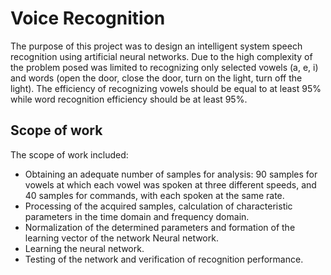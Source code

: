 # Voice Recognition

The purpose of this project was to design an intelligent system speech recognition using artificial neural networks. Due to the high complexity of the problem posed was limited to recognizing only selected vowels (a, e, i) and words (open the door, close the door, turn on the light, turn off the light). The efficiency of recognizing vowels should be equal to at least 95% while word recognition efficiency should be at least 95%.

## Scope of work

The scope of work included:
- Obtaining an adequate number of samples for analysis: 90 samples for vowels at which
each vowel was spoken at three different speeds, and 40 samples
for commands, with each spoken at the same rate.
- Processing of the acquired samples, calculation of characteristic parameters
in the time domain and frequency domain.
- Normalization of the determined parameters and formation of the learning vector of the network
Neural network.
- Learning the neural network.
- Testing of the network and verification of recognition performance.





